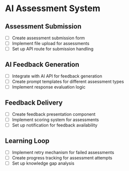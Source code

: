 # AI Assessment System

## Assessment Submission
- [ ] Create assessment submission form
- [ ] Implement file upload for assessments
- [ ] Set up API route for submission handling

## AI Feedback Generation
- [ ] Integrate with AI API for feedback generation
- [ ] Create prompt templates for different assessment types
- [ ] Implement response evaluation logic

## Feedback Delivery
- [ ] Create feedback presentation component
- [ ] Implement scoring system for assessments
- [ ] Set up notification for feedback availability

## Learning Loop
- [ ] Implement retry mechanism for failed assessments
- [ ] Create progress tracking for assessment attempts
- [ ] Set up knowledge gap analysis